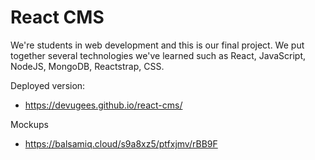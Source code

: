 # React CMS

We're students in web development and this is our final project.
We put together several technologies we've learned such as React, JavaScript, NodeJS, MongoDB, Reactstrap, CSS.


Deployed version:                               
- https://devugees.github.io/react-cms/

Mockups
- https://balsamiq.cloud/s9a8xz5/ptfxjmv/rBB9F

